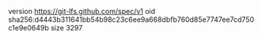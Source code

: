 version https://git-lfs.github.com/spec/v1
oid sha256:d4443b311641bb54b98c23c6ee9a668dbfb760d85e7747ee7cd750c1e9e0649b
size 3297
